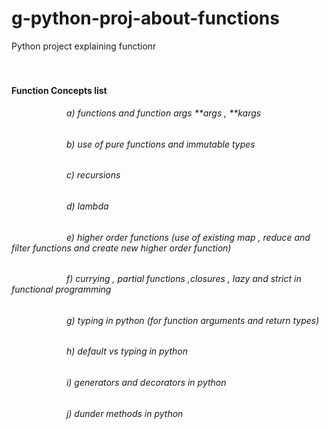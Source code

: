 # g-python-proj-about-functions
Python project explaining functionr
<br/>
<br/>
<br/>

#### Function Concepts list
###### &emsp;&emsp;&emsp;&emsp;&emsp;&emsp;	a) functions and function args **args , **kargs
###### &emsp;&emsp;&emsp;&emsp;&emsp;&emsp;	b) use of pure functions and immutable types
###### &emsp;&emsp;&emsp;&emsp;&emsp;&emsp;	c) recursions
###### &emsp;&emsp;&emsp;&emsp;&emsp;&emsp;	d) lambda
###### &emsp;&emsp;&emsp;&emsp;&emsp;&emsp;	e) higher order functions (use of existing map , reduce and filter functions and create new higher order function) 
###### &emsp;&emsp;&emsp;&emsp;&emsp;&emsp;	f) currying , partial functions ,closures , lazy and strict in functional programming
###### &emsp;&emsp;&emsp;&emsp;&emsp;&emsp;	g) typing in python (for function arguments and return types)
###### &emsp;&emsp;&emsp;&emsp;&emsp;&emsp;	h) default vs typing in python
###### &emsp;&emsp;&emsp;&emsp;&emsp;&emsp;	i) generators and decorators in python
###### &emsp;&emsp;&emsp;&emsp;&emsp;&emsp;	j) dunder methods in python
